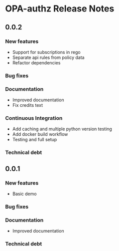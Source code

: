 # OPA-authz Release Notes

## 0.0.2

### New features

- Support for subscriptions in rego 
- Separate api rules from policy data
- Refactor dependencies

### Bug fixes

### Documentation

- Improved documentation
- Fix credits text

### Continuous Integration

- Add caching and multiple python version testing
- Add docker build workflow
- Testing and full setup

### Technical debt

## 0.0.1

### New features

- Basic demo

### Bug fixes

### Documentation

- Improved documentation

### Technical debt
